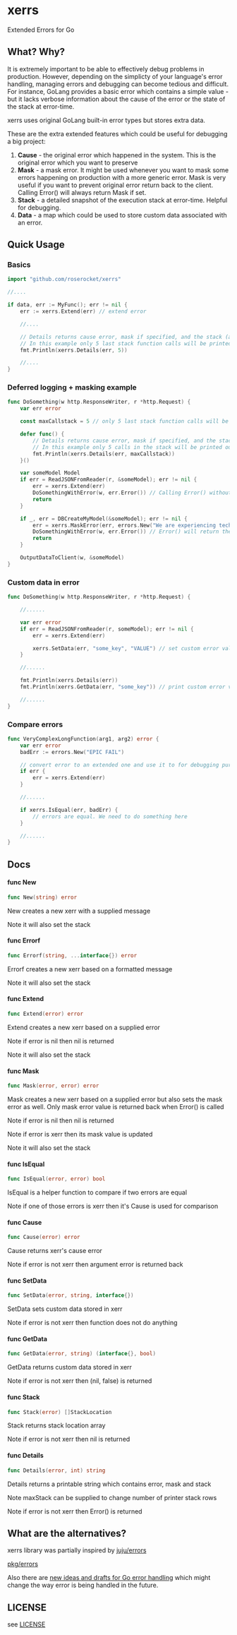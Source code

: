 # xerrs

Extended Errors for Go

## What? Why?

It is extremely important to be able to effectively debug problems in production. However, depending
on the simplicty of your language's error handling, managing errors and debugging can become tedious
and difficult. For instance, GoLang provides a basic error which contains a simple value - but it
lacks verbose information about the cause of the error or the state of the stack at error-time.

xerrs uses original GoLang built-in error types but stores extra data.

These are the extra extended features which could be useful for debugging a big project:

1. **Cause** - the original error which happened in the system. This is the original error which you
   want to preserve
2. **Mask** - a mask error. It might be used whenever you want to mask some errors happening on
   production with a more generic error. Mask is very useful if you want to prevent original error
   return back to the client. Calling Error() will always return Mask if set.
3. **Stack** - a detailed snapshot of the execution stack at error-time. Helpful for debugging.
4. **Data** - a map which could be used to store custom data associated with an error.

## Quick Usage

### Basics

```go
import "github.com/roserocket/xerrs"

//....

if data, err := MyFunc(); err != nil {
    err := xerrs.Extend(err) // extend error

    //....

    // Details returns cause error, mask if specified, and the stack (accepting the maximum stack height as parameter)
    // In this example only 5 last stack function calls will be printed out
    fmt.Println(xerrs.Details(err, 5))

    //....
}
```

### Deferred logging + masking example

```go
func DoSomething(w http.ResponseWriter, r *http.Request) {
    var err error

    const maxCallstack = 5 // only 5 last stack function calls will be printed out

    defer func() {
        // Details returns cause error, mask if specified, and the stack (accepting the maximum stack height as parameter)
        // In this example only 5 calls in the stack will be printed out
        fmt.Println(xerrs.Details(err, maxCallstack))
    }()

    var someModel Model
    if err = ReadJSONFromReader(r, &someModel); err != nil {
        err = xerrs.Extend(err)
        DoSomethingWithError(w, err.Error()) // Calling Error() without setting a mask will return the original error.
        return
    }

    if _, err = DBCreateMyModel(&someModel); err != nil {
        err = xerrs.MaskError(err, errors.New("We are experiencing technical difficulties"))
        DoSomethingWithError(w, err.Error()) // Error() will return the masked error in this case.
        return
    }

    OutputDataToClient(w, &someModel)
}
```

### Custom data in error

```go
func DoSomething(w http.ResponseWriter, r *http.Request) {

    //......

    var err error
    if err = ReadJSONFromReader(r, someModel); err != nil {
        err = xerrs.Extend(err)

        xerrs.SetData(err, "some_key", "VALUE") // set custom error value
    }

    //......

    fmt.Println(xerrs.Details(err))
    fmt.Println(xerrs.GetData(err, "some_key")) // print custom error value

    //......
}
```

### Compare errors

```go
func VeryComplexLongFunction(arg1, arg2) error {
    var err error
    badErr := errors.New("EPIC FAIL")

    // convert error to an extended one and use it to for debugging purposes
    if err {
        err = xerrs.Extend(err)
    }

    //......

    if xerrs.IsEqual(err, badErr) {
        // errors are equal. We need to do something here
    }

    //......
}
```

## Docs

#### func New

```go
func New(string) error
```

New creates a new xerr with a supplied message

Note it will also set the stack

#### func Errorf

```go
func Errorf(string, ...interface{}) error
```

Errorf creates a new xerr based on a formatted message

Note it will also set the stack

#### func Extend

```go
func Extend(error) error
```

Extend creates a new xerr based on a supplied error

Note if error is nil then nil is returned

Note it will also set the stack

#### func Mask

```go
func Mask(error, error) error
```

Mask creates a new xerr based on a supplied error but also sets the mask error as well. Only mask
error value is returned back when Error() is called

Note if error is nil then nil is returned

Note if error is xerr then its mask value is updated

Note it will also set the stack

#### func IsEqual

```go
func IsEqual(error, error) bool
```

IsEqual is a helper function to compare if two errors are equal

Note if one of those errors is xerr then it's Cause is used for comparison

#### func Cause

```go
func Cause(error) error
```

Cause returns xerr's cause error

Note if error is not xerr then argument error is returned back

#### func SetData

```go
func SetData(error, string, interface{})
```

SetData sets custom data stored in xerr

Note if error is not xerr then function does not do anything

#### func GetData

```go
func GetData(error, string) (interface{}, bool)
```

GetData returns custom data stored in xerr

Note if error is not xerr then (nil, false) is returned

#### func Stack

```go
func Stack(error) []StackLocation
```

Stack returns stack location array

Note if error is not xerr then nil is returned

#### func Details

```go
func Details(error, int) string
```

Details returns a printable string which contains error, mask and stack

Note maxStack can be supplied to change number of printer stack rows

Note if error is not xerr then Error() is returned

## What are the alternatives?

xerrs library was partially inspired by [juju/errors](https://github.com/juju/errors)

[pkg/errors](https://github.com/pkg/errors)

Also there are
[new ideas and drafts for Go error handling](https://go.googlesource.com/proposal/+/master/design/go2draft.md)
which might change the way error is being handled in the future.

## LICENSE

see [LICENSE](./LICENSE)

